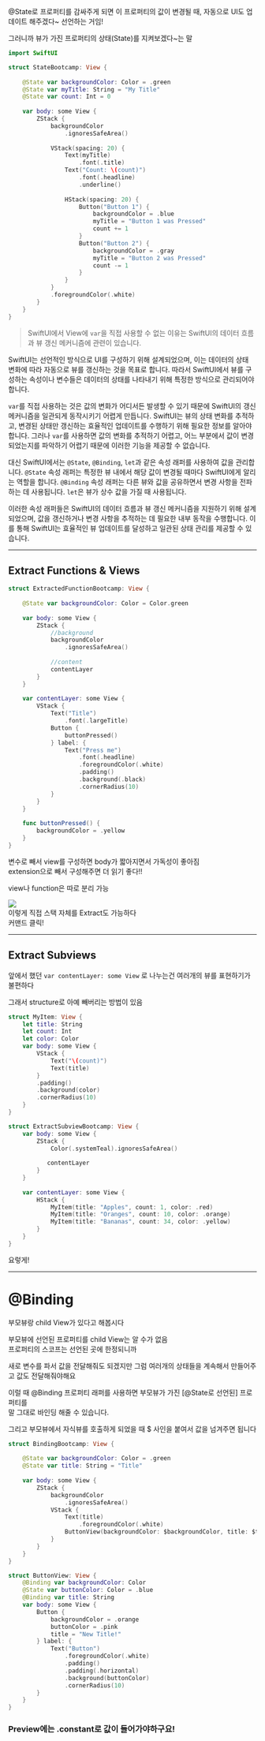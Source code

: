 @State로 프로퍼티를 감싸주게 되면 이 프로퍼티의 값이 변경될 때,
자동으로 UI도 업데이트 해주겠다~ 선언하는 거임!

그러니까 뷰가 가진 프로퍼티의 상태(State)를 지켜보겠다~는 말

```swift
import SwiftUI

struct StateBootcamp: View {
    
    @State var backgroundColor: Color = .green
    @State var myTitle: String = "My Title"
    @State var count: Int = 0
    
    var body: some View {
        ZStack {            
            backgroundColor
                .ignoresSafeArea()
            
            VStack(spacing: 20) {
                Text(myTitle)
                    .font(.title)
                Text("Count: \(count)")
                    .font(.headline)
                    .underline()
                
                HStack(spacing: 20) {
                    Button("Button 1") {
                        backgroundColor = .blue
                        myTitle = "Button 1 was Pressed"
                        count += 1
                    }
                    Button("Button 2") {
                        backgroundColor = .gray
                        myTitle = "Button 2 was Pressed"
                        count -= 1
                    }
                }
            }
            .foregroundColor(.white)
        }
    }
}
```

>SwiftUI에서 View에 `var`을 직접 사용할 수 없는 이유는 SwiftUI의 데이터 흐름과 뷰 갱신 메커니즘에 관련이 있습니다.

SwiftUI는 선언적인 방식으로 UI를 구성하기 위해 설계되었으며, 이는 데이터의 상태 변화에 따라 자동으로 뷰를 갱신하는 것을 목표로 합니다. 따라서 SwiftUI에서 뷰를 구성하는 속성이나 변수들은 데이터의 상태를 나타내기 위해 특정한 방식으로 관리되어야 합니다.

`var`를 직접 사용하는 것은 값의 변화가 어디서든 발생할 수 있기 때문에 SwiftUI의 갱신 메커니즘을 일관되게 동작시키기 어렵게 만듭니다. SwiftUI는 뷰의 상태 변화를 추적하고, 변경된 상태만 갱신하는 효율적인 업데이트를 수행하기 위해 필요한 정보를 알아야 합니다. 그러나 `var`를 사용하면 값의 변화를 추적하기 어렵고, 어느 부분에서 값이 변경되었는지를 파악하기 어렵기 때문에 이러한 기능을 제공할 수 없습니다.

대신 SwiftUI에서는 `@State`, `@Binding`, `let`과 같은 속성 래퍼를 사용하여 값을 관리합니다. `@State` 속성 래퍼는 특정한 뷰 내에서 해당 값이 변경될 때마다 SwiftUI에게 알리는 역할을 합니다. `@Binding` 속성 래퍼는 다른 뷰와 값을 공유하면서 변경 사항을 전파하는 데 사용됩니다. `let`은 뷰가 상수 값을 가질 때 사용됩니다.

이러한 속성 래퍼들은 SwiftUI의 데이터 흐름과 뷰 갱신 메커니즘을 지원하기 위해 설계되었으며, 값을 갱신하거나 변경 사항을 추적하는 데 필요한 내부 동작을 수행합니다. 이를 통해 SwiftUI는 효율적인 뷰 업데이트를 달성하고 일관된 상태 관리를 제공할 수 있습니다.


___

## Extract Functions & Views

```swift
struct ExtractedFunctionBootcamp: View {
    
    @State var backgroundColor: Color = Color.green
    
    var body: some View {
        ZStack {
            //background
            backgroundColor
                .ignoresSafeArea()
            
            //content
            contentLayer
        }
    }
    
    var contentLayer: some View {
        VStack {
            Text("Title")
                .font(.largeTitle)
            Button {
                buttonPressed()
            } label: {
                Text("Press me")
                    .font(.headline)
                    .foregroundColor(.white)
                    .padding()
                    .background(.black)
                    .cornerRadius(10)
            }
        }
    }
    
    func buttonPressed() {
        backgroundColor = .yellow
    }
}

```

변수로 빼서 view를 구성하면 body가 짧아지면서 가독성이 좋아짐  
extension으로 빼서 구성해주면 더 읽기 좋다!!  

view나 function은 따로 분리 가능  

![](https://velog.velcdn.com/images/woojusm/post/3926a33c-c04e-42f0-ba88-f369e9a24b79/image.png)  
이렇게 직접 스택 자체를 Extract도 가능하다  
커맨드 클릭!  

___

## Extract Subviews

앞에서 했던 `var contentLayer: some View` 로 나누는건 여러개의 뷰를 표현하기가 불편하다  

그래서 structure로 아예 빼버리는 방법이 있음  

```swift
struct MyItem: View {
    let title: String
    let count: Int
    let color: Color
    var body: some View {
        VStack {
            Text("\(count)")
            Text(title)
        }
        .padding()
        .background(color)
        .cornerRadius(10)
    }
}

struct ExtractSubviewBootcamp: View {
    var body: some View {
        ZStack {
            Color(.systemTeal).ignoresSafeArea()
            
           contentLayer
        }
    }
    
    var contentLayer: some View {
        HStack {
            MyItem(title: "Apples", count: 1, color: .red)
            MyItem(title: "Oranges", count: 10, color: .orange)
            MyItem(title: "Bananas", count: 34, color: .yellow)
        }
    }
}
```
요렇게!


___
# @Binding

부모뷰랑 child View가 있다고 해봅시다  

부모뷰에 선언된 프로퍼티를 child View는 알 수가 없음  
프로퍼티의 스코프는 선언된 곳에 한정되니까  

새로 변수를 파서 값을 전달해줘도 되겠지만 그럼 여러개의 상태들을 계속해서 만들어주고 값도 전달해줘야해요  

이럴 때 @Binding 프로퍼티 래퍼를 사용하면 부모뷰가 가진 [@State로 선언된] 프로퍼티를  
말 그대로 바인딩 해줄 수 있습니다.  

그리고 부모뷰에서 자식뷰를 호출하게 되었을 때 $ 사인을 붙여서 값을 넘겨주면 됩니다  

```swift
struct BindingBootcamp: View {
    
    @State var backgroundColor: Color = .green
    @State var title: String = "Title"
    
    var body: some View {
        ZStack {
            backgroundColor
                .ignoresSafeArea()
            VStack {
                Text(title)
                    .foregroundColor(.white)
                ButtonView(backgroundColor: $backgroundColor, title: $title)
            }
        }
    }
}

struct ButtonView: View {
    @Binding var backgroundColor: Color
    @State var buttonColor: Color = .blue
    @Binding var title: String
    var body: some View {
        Button {
            backgroundColor = .orange
            buttonColor = .pink
            title = "New Title!"
        } label: {
            Text("Button")
                .foregroundColor(.white)
                .padding()
                .padding(.horizontal)
                .background(buttonColor)
                .cornerRadius(10)
        }
    }
}
```

### Preview에는 .constant로 값이 들어가야하구요!


